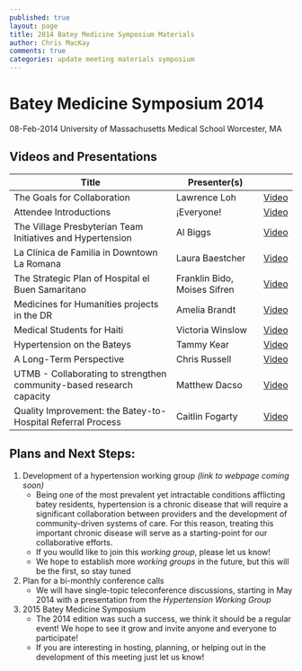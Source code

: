 ```yaml
---
published: true
layout: page
title: 2014 Batey Medicine Symposium Materials
author: Chris MacKay
comments: true
categories: update meeting materials symposium
---
```


# Batey Medicine Symposium 2014

08-Feb-2014
University of Massachusetts Medical School
Worcester, MA


## Videos and Presentations

|                                Title                                 |         Presenter(s)          |                                                     |
|----------------------------------------------------------------------|-------------------------------|-----------------------------------------------------|
| The Goals for Collaboration                                          | Lawrence Loh                  | [Video](http://youtu.be/5Ea75eJ3KdU)                |
| Attendee Introductions                                               | ¡Everyone!                    | [Video](http://youtu.be/8r8_PFwz6Nw)                |
| The Village Presbyterian Team Initiatives and Hypertension           | Al Biggs                      | [Video](http://www.youtube.com/watch?v=5fXkRB7HyJc) |
| La Clínica de Familia in Downtown La Romana                          | Laura Baestcher               | [Video]()                                           |
| The Strategic Plan of Hospital el Buen Samaritano                    | Franklin Bido, Moises Sifren  | [Video](http://www.youtube.com/watch?v=IXAIqMzQCZY) |
| Medicines for Humanities projects in the DR                          | Amelia Brandt                 | [Video](http://www.youtube.com/watch?v=Da6a-_olwZY) |
| Medical Students for Haiti                                           | Victoria Winslow              | [Video](http://youtu.be/mlsXZvwc8N4)                |
| Hypertension on the Bateys                                           | Tammy Kear                    | [Video](http://www.youtube.com/watch?v=vffp-Kk70xY) |
| A Long-Term Perspective                                              | Chris Russell                 | [Video](http://www.youtube.com/watch?v=FmIDwWMmI1o) |
| UTMB - Collaborating to strengthen community-based research capacity | Matthew Dacso                 | [Video](http://www.youtube.com/watch?v=1111FPA-ubU) |
| Quality Improvement:  the Batey-to-Hospital Referral Process         | Caitlin Fogarty               | [Video](http://www.youtube.com/watch?v=-Z13J-eolJI) |

## Plans and Next Steps:

1. Development of a hypertension working group *(link to webpage coming soon)*
	- Being one of the most prevalent yet intractable conditions afflicting batey residents, hypertension is a chronic disease that will require a significant collaboration between providers and the development of community-driven systems of care. For this reason, treating this important chronic disease will serve as a starting-point for our collaborative efforts.
	- If you woulld like to join this *working group*, please let us know!
	- We hope to establish more *working groups* in the future, but this will be the first, so stay tuned
1. Plan for a bi-monthly conference calls
	- We will have single-topic teleconference discussions, starting in May 2014 with a presentation from the *Hypertension Working Group*
1. 2015 Batey Medicine Symposium
	- The 2014 edition was such a success, we think it should be a regular event! We hope to see it grow and invite anyone and everyone to participate!
	- If you are interesting in hosting, planning, or helping out in the development of this meeting just let us know!
	
